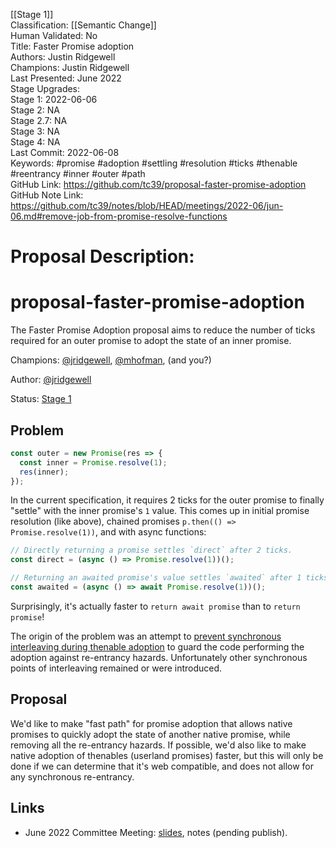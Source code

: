[[Stage 1]]<br>Classification: [[Semantic Change]]<br>Human Validated: No<br>Title: Faster Promise adoption<br>Authors: Justin Ridgewell<br>Champions: Justin Ridgewell<br>Last Presented: June 2022<br>Stage Upgrades:<br>Stage 1: 2022-06-06  
Stage 2: NA  
Stage 2.7: NA  
Stage 3: NA  
Stage 4: NA<br>Last Commit: 2022-06-08<br>Keywords: #promise #adoption #settling #resolution #ticks #thenable #reentrancy #inner #outer #path<br>GitHub Link: https://github.com/tc39/proposal-faster-promise-adoption <br>GitHub Note Link: https://github.com/tc39/notes/blob/HEAD/meetings/2022-06/jun-06.md#remove-job-from-promise-resolve-functions
# Proposal Description:
# proposal-faster-promise-adoption

The Faster Promise Adoption proposal aims to reduce the number of ticks
required for an outer promise to adopt the state of an inner promise.

Champions: [@jridgewell][jridgewell], [@mhofman][mhofman], (and you?)

Author: [@jridgewell][jridgewell]

Status: [Stage 1](https://tc39.es/process-document/)

## Problem

```javascript
const outer = new Promise(res => {
  const inner = Promise.resolve(1);
  res(inner);
});
```

In the current specification, it requires 2 ticks for the outer promise
to finally "settle" with the inner promise's `1` value. This comes up in
initial promise resolution (like above), chained promises `p.then(() =>
Promise.resolve(1))`, and with async functions:

```javascript
// Directly returning a promise settles `direct` after 2 ticks.
const direct = (async () => Promise.resolve(1))();

// Returning an awaited promise's value settles `awaited` after 1 ticks.
const awaited = (async () => await Promise.resolve(1))();
```

Surprisingly, it's actually faster to `return await promise` than to
`return promise`!

The origin of the problem was an attempt to [prevent synchronous interleaving
during thenable adoption][unwrapping-thenable] to guard the code performing the
adoption against re-entrancy hazards. Unfortunately other synchronous points of
interleaving remained or were introduced.

## Proposal

We'd like to make "fast path" for promise adoption that allows native
promises to quickly adopt the state of another native promise, while removing
all the re-entrancy hazards. If possible, we'd also like to make native adoption
of thenables (userland promises) faster, but this will only be done if we can
determine that it's web compatible, and does not allow for any synchronous
re-entrancy.

## Links

- June 2022 Committee Meeting: [slides][2022-06-slides], notes (pending publish).

[jridgewell]: https://github.com/jridgewell
[mhofman]: https://github.com/mhofman
[2022-06-slides]: https://docs.google.com/presentation/d/17QGvaa6G1XIc4LJj3ZvcjyVLwL6pXvG9Nk6S_eAgBiY/edit?usp=sharing
[unwrapping-thenable]: https://github.com/domenic/promises-unwrapping/issues/105
<br>